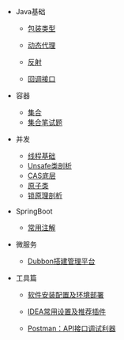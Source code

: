 * Java基础
  * [包装类型](java/basis/包装类型.md)
  * [动态代理](java/basis/动态代理.md)
  
  * [反射](java/basis/反射)
  
  * [回调接口](java/basis/回调接口.md)
  
* 容器

  * [集合](java/collection/集合.md)
  * [集合笔试题](java/collection/集合笔试题.md)

* 并发

  * [线程基础](java/线程.md)
  * [Unsafe类剖析](java/并发编程学习/Unsafe类剖析.md)
  * [CAS底层](java/并发编程学习/CAS底层.md)
  * [原子类](java/并发编程学习/原子类.md)
  * [锁原理剖析](java/并发编程学习/锁原理剖析.md)

* SpringBoot

  * [常用注解](框架/spring/常用注解.md)

* 微服务

  * [Dubbon搭建管理平台](coludserver/dubbo-admin平台搭建与管理.md)

* 工具篇

  * [软件安装配置及环境部署](reference/soft_install.md)

  * [IDEA常用设置及推荐插件](reference/idea.md)
  * [Postman：API接口调试利器](reference/postman.md)
  
  
